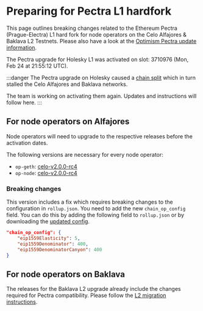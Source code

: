 # Preparing for Pectra L1 hardfork

This page outlines breaking changes related to the Ethereum Pectra (Prague-Electra) L1 hard fork for node operators on the Celo Alfajores & Baklava L2 Testnets. Please also have a look at the [Optimism Pectra update information](https://docs.optimism.io/notices/pectra-changes).

The Pectra upgrade for Holesky L1 was activated on slot: 3710976 (Mon, Feb 24 at 21:55:12 UTC).

:::danger
The Pectra upgrade on Holesky caused a [chain split](https://x.com/TimBeiko/status/1895219970356949418) which in turn stalled the Celo Alfajores and Baklava networks.

The team is working on activating them again. Updates and instructions will follow here.
:::

## For node operators on Alfajores

Node operators will need to upgrade to the respective releases before the activation dates.

The following versions are necessary for every node operator:

* `op-geth`: [celo-v2.0.0-rc4](https://github.com/celo-org/op-geth/releases/tag/celo-v2.0.0-rc4)
* `op-node`: [celo-v2.0.0-rc4](https://github.com/celo-org/optimism/releases/tag/celo-v2.0.0-rc4)

### Breaking changes

This version includes a fix which requires breaking changes to the configuration in `rollup.json`. You need to add the new `chain_op_config` field. You can do this by adding the following field to `rollup.json` or by downloading the [updated config](https://storage.googleapis.com/cel2-rollup-files/alfajores/rollup.json).

```json
"chain_op_config": {
	"eip1559Elasticity": 5,
	"eip1559Denominator": 400,
	"eip1559DenominatorCanyon": 400
}
```

## For node operators on Baklava

The releases for the Baklava L2 upgrade already include the changes required for Pectra compatibility. Please follow the [L2 migration instructions](./l2-migration.md).
